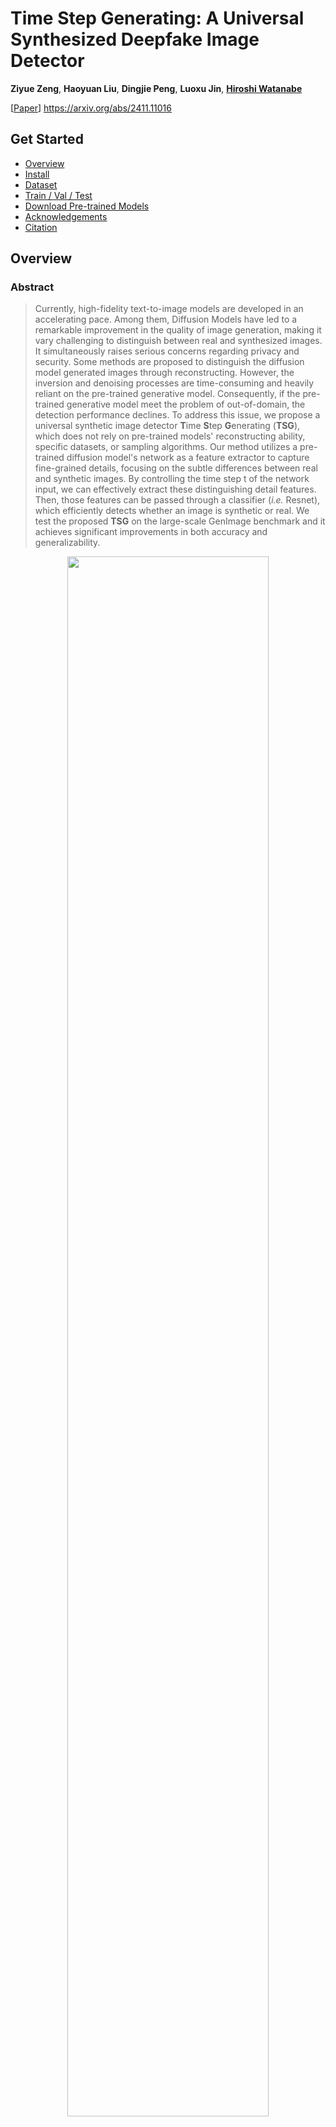 # Time Step Generating: A Universal Synthesized Deepfake Image Detector
<p>
  <b><a>Ziyue Zeng</a></b>, 
  <b><a>Haoyuan Liu</a></b>, 
  <b><a>Dingjie Peng</a></b>, 
  <b><a>Luoxu Jin</a></b>, 
  <b><a href="https://www.ams.giti.waseda.ac.jp/information/our-members/hiroshi-watanabe/" target="_blank">Hiroshi Watanabe</a></b>
</p>


[[Paper](https://arxiv.org/abs/2411.11016)] https://arxiv.org/abs/2411.11016


## Get Started
- [Overview](#overview)
- [Install](#install)
- [Dataset](#download-dataset)
- [Train / Val / Test](#train--val--test)
- [Download Pre-trained Models](#pre-trained-models)
- [Acknowledgements](#acknowledgements)
- [Citation](#citation)

## Overview
### Abstract
  > Currently, high-fidelity text-to-image models are developed in an accelerating pace. Among them, Diffusion Models have led to a remarkable improvement in the quality of image generation, making it vary challenging to distinguish between real and synthesized images. It simultaneously raises serious concerns regarding privacy and security. Some methods are proposed to distinguish the  diffusion model generated images through reconstructing. However, the inversion and denoising processes are time-consuming and heavily reliant on the pre-trained generative model. Consequently, if the pre-trained generative model meet the problem of out-of-domain, the detection performance declines. To address this issue, we propose a universal synthetic image detector  **T**ime **S**tep **G**enerating (**TSG**), which does not rely on pre-trained models' reconstructing ability, specific datasets, or sampling algorithms. Our method utilizes a pre-trained diffusion model's network as a feature extractor to capture fine-grained details, focusing on the subtle differences between real and synthetic images. By controlling the time step t of the network input, we can effectively extract these distinguishing detail features. Then, those features can be passed through a classifier (*i.e.* Resnet), which efficiently detects whether an image is synthetic or real. We test the proposed **TSG** on the large-scale GenImage benchmark and it achieves significant improvements in both accuracy and generalizability.

<p align="center">
<img src="figs/fig3_h.png" width=80%>
</p>
<p align="center">
  <em>TSG features at different time step <span style="font-style: normal;">t</span>.</em>
</p>


### TSG pipeline
<p align="center">
<img src="figs/fig1_h.png" width=70%>
</p>
<p align="center">
  <em>Overview of the previous reconstructing based method and TSG method.</em>
</p>

## Install

### Clone Repo.
```
git clone https://github.com/NuayHL/TimeStepGenerating.git
```
### Create Environment
```
conda create -n tsg python=3.9
conda activate tsg
pip install torch==2.0.0+cu117 torchvision==0.15.1+cu117 -f https://download.pytorch.org/whl/torch_stable.html
pip install -r requirements.txt
```

### Download Dataset

- #### GenImage(used in paper)

  [[GenImage](https://github.com/GenImage-Dataset/GenImage)] https://github.com/GenImage-Dataset/GenImage

  This repository is the official repository of the `GenImage` benchmark and contains the GenImage dataset and the evaluated methods.
 
- #### Custom Dataset
  
  Place the ai/fake and nature/real images under separate folders. We recommend following folder structure.

```
└── YOUR_DATASET
    ├── train
    |   ├── 0_real
    |   |   ├── xxx.jpg
    |   |   ├── xxx.jpg
    |   |   ...
    |   |   └── xxx.jpg
    |   └── 1_fake
    |       ├── xxx.jpg
    |       ├── xxx.jpg
    |       ...
    |       └── xxx.jpg
    ├── val
    ...
    └── test
    ...
```

### Creating Default Data Folder
For certain dataset `DATASET_X` in `GenImage`, its correspond TSG feature image should be placed using following file structure. 

*It is **recommended** to create these void file folder ahead of generating TSG features*

`0_real` is for the TSG features generated by *nature* / *real* images, `1_fake` is for the TSG features generated by *ai* / *fake* images.
```
└── TimeStepGenerating/data
    ├── train
    |   ├── DATASET_X
    |   |   ├── 0_real
    |   |   └── 1_fake
    ├── test
    |   ├── DATASET_X
    |   |   ├── 0_real
    |   |   └── 1_fake
    ├── val
    |   ├── DATASET_X
    |   |   ├── 0_real
    |   |   └── 1_fake
    ...  ...
```
Replace `DATASET_X` with the name representing certain datasets in `GenImage` to performe experiments

## Train / Val / Test

### Getting TSG Features
First, you need to creat `train`/`val`/`test` TSG features for `DATASET_X`. Since the `GenImage` benchmark does not include `test` split, please copy the `val` TSG features to the `test` folder under the same dataset name after you obtained `val` TSG features.  

- Download pre-trained diffusion ckpt `256x256_diffusion_uncond.pt` where you can find in our [Pre-trained Models](#pre-trained-models) storage or in official site [guided-diffusion](https://github.com/openai/guided-diffusion)

- Computer feature using `guided-diffusion/compute_feature.py`
  - `--images_dir`: the original images dir for `DATASET_X`, usually is split by ai/nature and train/val.
  - `--recons_dir`: the TSG features dir for `DATASET_X`, which is created in advance in [Creating Default Data Folder](#creating-default-data-folder).
  - `--model_path`: the pretrained diffusion model ckpt.
  - `--time_step`: the time step param for generating the TSG features, ranging from 0-50

1. `train`
- fake
```
python -u guided-diffusion/compute_feature.py --images_dir=DATASET_X/train/ai \
                                              --recons_dir=data/train/DATASET_X/1_fake \
                                              --model_path=256x256_diffusion_uncond.pt \
                                              --time_step=0
```
- real
```
python -u guided-diffusion/compute_feature.py --images_dir=DATASET_X/train/nature \
                                              --recons_dir=data/val/DATASET_X/0_real \
                                              --model_path=256x256_diffusion_uncond.pt \
                                              --time_step=0
```
2. `val`
- fake
```
python -u guided-diffusion/compute_feature.py --images_dir=DATASET_X/val/ai \
                                              --recons_dir=data/val/DATASET_X/1_fake \
                                              --model_path=256x256_diffusion_uncond.pt \
                                              --time_step=0
```
- real
```
python -u guided-diffusion/compute_feature.py --images_dir=DATASET_X/val/nature \
                                              --recons_dir=data/val/DATASET_X/0_real \
                                              --model_path=256x256_diffusion_uncond.pt \
                                              --time_step=0
```
3. `test`

GenImage
```
cp -r data/val/DATASET_X/* data/test/DATASET_X/
```
Custom Dataset with *test* splitting
- fake
```
python -u guided-diffusion/compute_feature.py --images_dir=DATASET_X/test/ai \
                                              --recons_dir=data/test/DATASET_X/1_fake \
                                              --model_path=256x256_diffusion_uncond.pt \
                                              --time_step=0
```
- real
```
python -u guided-diffusion/compute_feature.py --images_dir=DATASET_X/test/nature \
                                              --recons_dir=data/test/DATASET_X/0_real \
                                              --model_path=256x256_diffusion_uncond.pt \
                                              --time_step=0
```

### Training Classifier

- Training the default `Resnet50` classifier using `train.py`
  - `--exp_name`: custom experiments name create by yourself, including info. for train/val result and classifier ckpt.
  - `--datasets`: training TSG feature dataset. 
  - `--datasets_test`: val TSG feature dataset during training, under `data/val`.
```
python train.py --gpus 0 --exp_name YOUR_EXP_NAME datasets DATASET_X datasets_test DATASET_X
```

### Evaluating Classifier
- Evaluate the trained classifier using `test.py`
  - `--exp_name`: custom experiments name create by yourself in training, including info. for train/val result and classifier ckpt.
  - `--datasets_test`: test TSG feature dataset, under `data/test`.
```
python test.py --gpus 0 --exp_name YOUR_EXP_NAME --ckpt model_epoch_best.pth datasets_test DATASET_X
```


## Pre-trained Models

https://drive.google.com/drive/folders/15pFlz_YQibWznzsmy1279mfev4wZ2FAs?usp=drive_link

Includes the pre-trained classifiers' ckpt in our paper.

These models are trained in 1 epoch to prevent over-fitting.

However, training for more epochs is expected to have better cross-datasets performance.

## Acknowledgements

This code is developed on [DIRE](https://github.com/ZhendongWang6/DIRE). Thanks for their sharing codes and models

## Citation
If you find this work useful for you research, please cite our paper:
```
@article{zeng2024tsg,
         title={Time Step Generating: A Universal Synthesized Deepfake Image Detector},
         author={Zeng, Ziyue and Liu, Haoyuan and Peng, Dingjie and Jin, Luoxu and Watanabe, Hiroshi},
         journal={arXiv preprint arXiv:2411.11016},
         year={2024}}
```